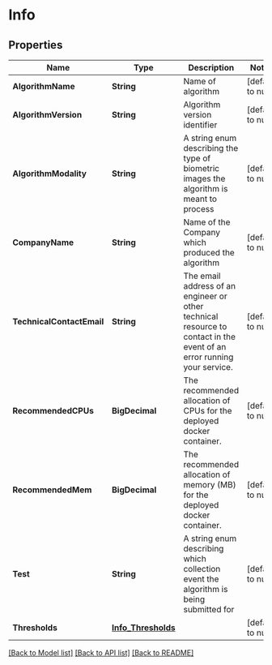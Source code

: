 # Info
## Properties

Name | Type | Description | Notes
------------ | ------------- | ------------- | -------------
**AlgorithmName** | **String** | Name of algorithm | [default to null]
**AlgorithmVersion** | **String** | Algorithm version identifier | [default to null]
**AlgorithmModality** | **String** | A string enum describing the type of biometric images the algorithm is meant to process | [default to null]
**CompanyName** | **String** | Name of the Company which produced the algorithm | [default to null]
**TechnicalContactEmail** | **String** | The email address of an engineer or other technical resource to contact in the event of an error running your service.  | [default to null]
**RecommendedCPUs** | **BigDecimal** | The recommended allocation of CPUs for the deployed docker container. | [default to null]
**RecommendedMem** | **BigDecimal** | The recommended allocation of memory (MB) for the deployed docker container. | [default to null]
**Test** | **String** | A string enum describing which collection event the algorithm is being submitted for | [default to null]
**Thresholds** | [**Info_Thresholds**](Info_Thresholds.md) |  | [default to null]

[[Back to Model list]](../README.md#documentation-for-models) [[Back to API list]](../README.md#documentation-for-api-endpoints) [[Back to README]](../README.md)

